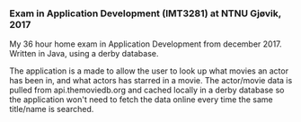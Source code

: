 ### Exam in Application Development (IMT3281) at NTNU Gjøvik, 2017
My 36 hour home exam in Application Development from december 2017. Written in Java, using a derby database.

The application is a made to allow the user to look up what movies an actor has been in, and what actors has starred in a movie. 
The actor/movie data is pulled from api.themoviedb.org and cached locally in a derby database so the application won't need to fetch the data online every time the same title/name is searched.